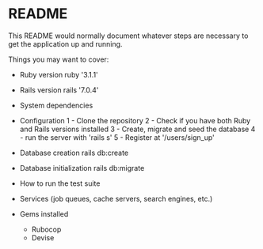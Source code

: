 # README

This README would normally document whatever steps are necessary to get the
application up and running.

Things you may want to cover:

* Ruby version
  ruby '3.1.1'

* Rails version
  rails '7.0.4'

* System dependencies

* Configuration
  1 - Clone the repository
  2 - Check if you have both Ruby and Rails versions installed
  3 - Create, migrate and seed the database
  4 - run the server with 'rails s'
  5 - Register at '/users/sign_up'

* Database creation
  rails db:create

* Database initialization
  rails db:migrate

* How to run the test suite

* Services (job queues, cache servers, search engines, etc.)

* Gems installed
  - Rubocop
  - Devise
